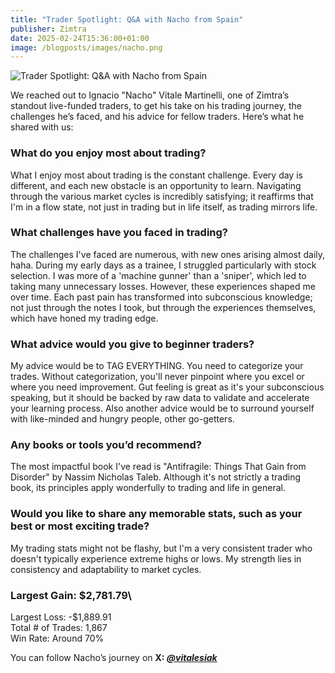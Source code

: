 ```yaml
---
title: "Trader Spotlight: Q&A with Nacho from Spain"
publisher: Zimtra
date: 2025-02-24T15:36:00+01:00
image: /blogposts/images/nacho.png
---
```

![](/blogposts/images/nacho.png "Trader Spotlight: Q&A with Nacho from Spain")

We reached out to Ignacio "Nacho" Vitale Martinelli, one of Zimtra’s standout live-funded traders, to get his take on his trading journey, the challenges he’s faced, and his advice for fellow traders. Here’s what he shared with us:

### What do you enjoy most about trading?

What I enjoy most about trading is the constant challenge. Every day is different, and each new obstacle is an opportunity to learn. Navigating through the various market cycles is incredibly satisfying; it reaffirms that I'm in a flow state, not just in trading but in life itself, as trading mirrors life.

### What challenges have you faced in trading?

The challenges I've faced are numerous, with new ones arising almost daily, haha. During my early days as a trainee, I struggled particularly with stock selection. I was more of a 'machine gunner' than a 'sniper', which led to taking many unnecessary losses. However, these experiences shaped me over time. Each past pain has transformed into subconscious knowledge; not just through the notes I took, but through the experiences themselves, which have honed my trading edge.

### What advice would you give to beginner traders?

My advice would be to TAG EVERYTHING. You need to categorize your trades. Without categorization, you'll never pinpoint where you excel or where you need improvement. Gut feeling is great as it's your subconscious speaking, but it should be backed by raw data to validate and accelerate your learning process. Also another advice would be to surround yourself with like-minded and hungry people, other go-getters.

### Any books or tools you’d recommend?

The most impactful book I've read is "Antifragile: Things That Gain from Disorder" by Nassim Nicholas Taleb. Although it's not strictly a trading book, its principles apply wonderfully to trading and life in general.

### Would you like to share any memorable stats, such as your best or most exciting trade?

My trading stats might not be flashy, but I'm a very consistent trader who doesn't typically experience extreme highs or lows. My strength lies in consistency and adaptability to market cycles.

### Largest Gain: $2,781.79\
Largest Loss: -$1,889.91\
Total # of Trades: 1,867\
Win Rate: Around 70%

You can follow Nacho’s journey on **X: *[@vitalesiak](https://x.com/vitalesiak)***
